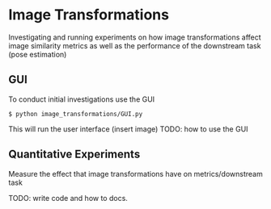# Image Transformations

Investigating and running experiments on how image transformations affect image similarity metrics as well as the performance of the downstream task (pose estimation)

## GUI

To conduct initial investigations use the GUI
```
$ python image_transformations/GUI.py
```
This will run the user interface (insert image)
TODO: how to use the GUI

## Quantitative Experiments

Measure the effect that image transformations have on metrics/downstream task

TODO: write code and how to docs.
